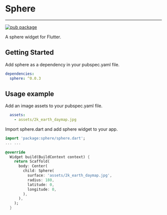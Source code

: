# Sphere

------

[![pub package](https://img.shields.io/pub/v/sphere.svg)](https://pub.dev/packages/sphere)

A sphere widget for Flutter.

## Getting Started

Add sphere as a dependency in your pubspec.yaml file.

```yaml
dependencies:
  sphere: ^0.0.3
```

## Usage example

Add an image assets to your pubspec.yaml file.

```yaml
  assets:
    - assets/2k_earth_daymap.jpg
```

Import sphere.dart and add sphere widget to your app.


```dart
import 'package:sphere/sphere.dart';
... ...
  
@override
  Widget build(BuildContext context) {
    return Scaffold(
      body: Center(
        child: Sphere(
          surface: 'assets/2k_earth_daymap.jpg',
          radius: 180,
          latitude: 0,
          longitude: 0,
        ),
      ),
    );
  }
```
